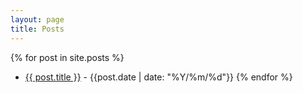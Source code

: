 ```yaml
---
layout: page
title: Posts
---
```


{% for post in site.posts %}
- [{{ post.title }}]({{post.url}}) - {{post.date | date: "%Y/%m/%d"}}
{% endfor %}
